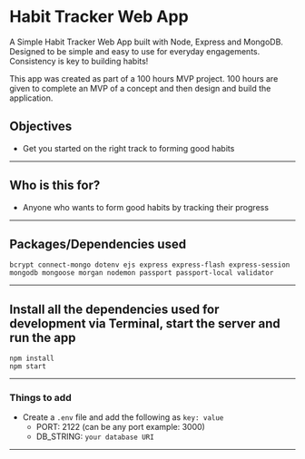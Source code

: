 # Habit Tracker Web App

A Simple Habit Tracker Web App built with Node, Express and MongoDB. Designed to be simple and easy to use for everyday engagements. Consistency is key to building habits!      

This app was created as part of a 100 hours MVP project. 100 hours are given to complete an MVP of a concept and then design and build the application.
## Objectives

- Get you started on the right track to forming good habits
---

## Who is this for? 

- Anyone who wants to form good habits by tracking their progress

---

## Packages/Dependencies used 

```
bcrypt connect-mongo dotenv ejs express express-flash express-session mongodb mongoose morgan nodemon passport passport-local validator
```

---

## Install all the dependencies used for development via Terminal, start the server and run the app

```
npm install
npm start

```
---

### Things to add

- Create a `.env` file and add the following as `key: value` 
  - PORT: 2122 (can be any port example: 3000) 
  - DB_STRING: `your database URI` 
 ---
 
